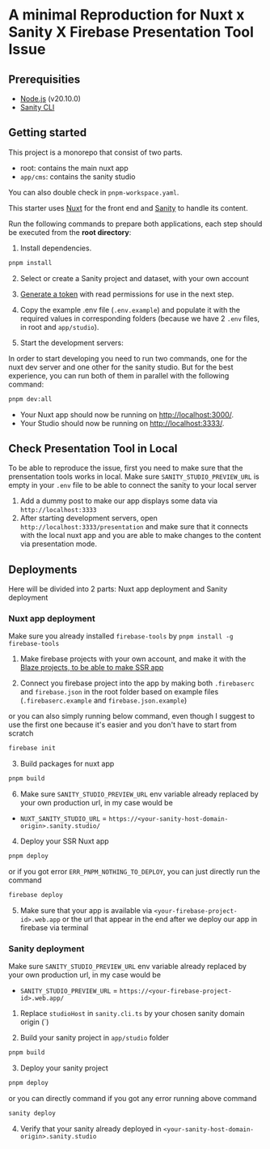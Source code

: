 # A minimal Reproduction for Nuxt x Sanity X Firebase Presentation Tool Issue

## Prerequisities

- [Node.js](https://nodejs.org/en/) (v20.10.0)
- [Sanity CLI](https://www.sanity.io/docs/getting-started-with-sanity-cli)

## Getting started

This project is a monorepo that consist of two parts.

- root: contains the main nuxt app
- `app/cms`: contains the sanity studio

You can also double check in `pnpm-workspace.yaml`.

This starter uses [Nuxt](https://nuxt.com/) for the front end and [Sanity](https://www.sanity.io/) to handle its content.

Run the following commands to prepare both applications, each step should be executed from the **root directory**:

1. Install dependencies.

```sh
pnpm install
```

2. Select or create a Sanity project and dataset, with your own account

3. [Generate a token](https://www.sanity.io/docs/http-auth#4c21d7b829fe) with read permissions for use in the next step.

4. Copy the example .env file (`.env.example`) and populate it with the required values in corresponding folders (because we have 2 `.env` files, in root and `app/studio`).

5.  Start the development servers:

In order to start developing you need to run two commands, one for the nuxt dev server and one other for the sanity studio. But for the best experience, you can run both of them in parallel with the following command:

```bash
pnpm dev:all
```

- Your Nuxt app should now be running on [http://localhost:3000/](http://localhost:3000/).
- Your Studio should now be running on [http://localhost:3333/](http://localhost:3333/).

## Check Presentation Tool in Local

To be able to reproduce the issue, first you need to make sure that the prensentation tools works in local. Make sure `SANITY_STUDIO_PREVIEW_URL` is empty in your `.env` file to be able to connect the sanity to your local server

1. Add a dummy post to make our app displays some data via `http://localhost:3333`
2. After starting development servers, open `http://localhost:3333/presentation` and make sure that it connects with the local nuxt app and you are able to make changes to the content via presentation mode.

## Deployments

Here will be divided into 2 parts: Nuxt app deployment and Sanity deployment

### Nuxt app deployment

Make sure you already installed `firebase-tools` by `pnpm install -g firebase-tools`

1. Make firebase projects with your own account, and make it with the [Blaze projects, to be able to make SSR app](https://nitro.build/deploy/providers/firebase)

2. Connect you firebase project into the app by making both `.firebaserc` and `firebase.json` in the root folder based on example files (`.firebaserc.example` and `firebase.json.example`)

or you can also simply running below command, even though I suggest to use the first one because it's easier and you don't have to start from scratch 
```bash
firebase init
``` 

3. Build packages for nuxt app
```bash
pnpm build
```

6. Make sure `SANITY_STUDIO_PREVIEW_URL` env variable already replaced by your own production url, in my case would be

- `NUXT_SANITY_STUDIO_URL` = `https://<your-sanity-host-domain-origin>.sanity.studio/`


4. Deploy your SSR Nuxt app
```bash
pnpm deploy
```

or if you got error `ERR_PNPM_NOTHING_TO_DEPLOY`, you can just directly run the command
```bash
firebase deploy
```

5. Make sure that your app is available via `<your-firebase-project-id>.web.app` or the url that appear in the end after we deploy our app in firebase via terminal

### Sanity deployment
Make sure `SANITY_STUDIO_PREVIEW_URL` env variable already replaced by your own production url, in my case would be
- `SANITY_STUDIO_PREVIEW_URL` = `https://<your-firebase-project-id>.web.app/`

1. Replace `studioHost` in `sanity.cli.ts` by your chosen sanity domain origin (`)

2. Build your sanity project in `app/studio` folder
```bash
pnpm build
```

3. Deploy your sanity project
```bash
pnpm deploy
```

or you can directly command if you got any error running above command
```bash
sanity deploy
```

4. Verify that your sanity already deployed in `<your-sanity-host-domain-origin>.sanity.studio`